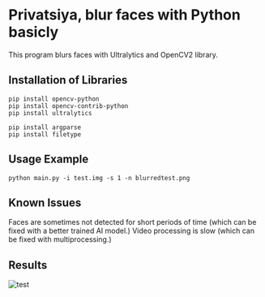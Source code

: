 # Privatsiya, blur faces with Python basicly

This program blurs faces with Ultralytics and OpenCV2 library.

## Installation of Libraries
```
pip install opencv-python
pip install opencv-contrib-python
pip install ultralytics

pip install argparse
pip install filetype
```

## Usage Example
```
python main.py -i test.img -s 1 -n blurredtest.png
```
## Known Issues
Faces are sometimes not detected for short periods of time (which can be fixed with a better trained AI model.)
Video processing is slow (which can be fixed with multiprocessing.)

## Results
![test](https://github.com/maxwell400/Privatsiya/assets/151213362/1f29e405-ea5e-4e62-a85f-34febc2cdf19)
